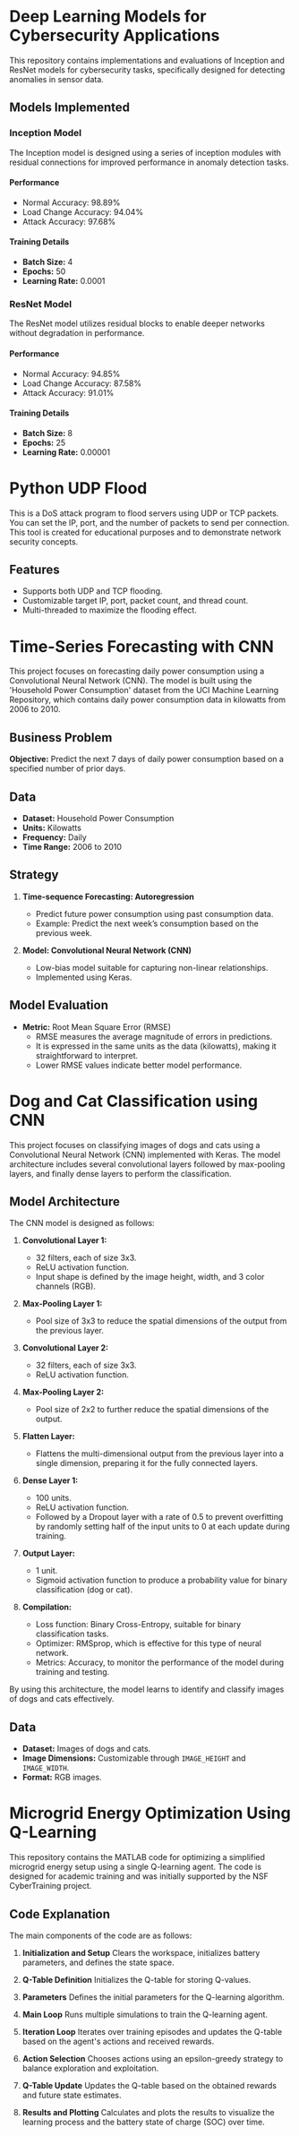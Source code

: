 # Deep Learning Models for Cybersecurity Applications

This repository contains implementations and evaluations of Inception and ResNet models for cybersecurity tasks, specifically designed for detecting anomalies in sensor data.

## Models Implemented

### Inception Model

The Inception model is designed using a series of inception modules with residual connections for improved performance in anomaly detection tasks.

#### Performance

- Normal Accuracy: 98.89%
- Load Change Accuracy: 94.04%
- Attack Accuracy: 97.68%

#### Training Details

- **Batch Size:** 4
- **Epochs:** 50
- **Learning Rate:** 0.0001

### ResNet Model

The ResNet model utilizes residual blocks to enable deeper networks without degradation in performance.


#### Performance

- Normal Accuracy: 94.85%
- Load Change Accuracy: 87.58%
- Attack Accuracy: 91.01%

#### Training Details

- **Batch Size:** 8
- **Epochs:** 25
- **Learning Rate:** 0.00001

# Python UDP Flood

This is a DoS attack program to flood servers using UDP or TCP packets. You can set the IP, port, and the number of packets to send per connection. This tool is created for educational purposes and to demonstrate network security concepts.

## Features

- Supports both UDP and TCP flooding.
- Customizable target IP, port, packet count, and thread count.
- Multi-threaded to maximize the flooding effect.

# Time-Series Forecasting with CNN

This project focuses on forecasting daily power consumption using a Convolutional Neural Network (CNN). The model is built using the 'Household Power Consumption' dataset from the UCI Machine Learning Repository, which contains daily power consumption data in kilowatts from 2006 to 2010.

## Business Problem

**Objective:** Predict the next 7 days of daily power consumption based on a specified number of prior days.

## Data

- **Dataset:** Household Power Consumption
- **Units:** Kilowatts
- **Frequency:** Daily
- **Time Range:** 2006 to 2010

## Strategy

1. **Time-sequence Forecasting: Autoregression**
   - Predict future power consumption using past consumption data.
   - Example: Predict the next week’s consumption based on the previous week.

2. **Model: Convolutional Neural Network (CNN)**
   - Low-bias model suitable for capturing non-linear relationships.
   - Implemented using Keras.

## Model Evaluation

- **Metric:** Root Mean Square Error (RMSE)
  - RMSE measures the average magnitude of errors in predictions.
  - It is expressed in the same units as the data (kilowatts), making it straightforward to interpret.
  - Lower RMSE values indicate better model performance.


# Dog and Cat Classification using CNN

This project focuses on classifying images of dogs and cats using a Convolutional Neural Network (CNN) implemented with Keras. The model architecture includes several convolutional layers followed by max-pooling layers, and finally dense layers to perform the classification.

## Model Architecture

The CNN model is designed as follows:

1. **Convolutional Layer 1:**
   - 32 filters, each of size 3x3.
   - ReLU activation function.
   - Input shape is defined by the image height, width, and 3 color channels (RGB).

2. **Max-Pooling Layer 1:**
   - Pool size of 3x3 to reduce the spatial dimensions of the output from the previous layer.

3. **Convolutional Layer 2:**
   - 32 filters, each of size 3x3.
   - ReLU activation function.

4. **Max-Pooling Layer 2:**
   - Pool size of 2x2 to further reduce the spatial dimensions of the output.

5. **Flatten Layer:**
   - Flattens the multi-dimensional output from the previous layer into a single dimension, preparing it for the fully connected layers.

6. **Dense Layer 1:**
   - 100 units.
   - ReLU activation function.
   - Followed by a Dropout layer with a rate of 0.5 to prevent overfitting by randomly setting half of the input units to 0 at each update during training.

7. **Output Layer:**
   - 1 unit.
   - Sigmoid activation function to produce a probability value for binary classification (dog or cat).

8. **Compilation:**
   - Loss function: Binary Cross-Entropy, suitable for binary classification tasks.
   - Optimizer: RMSprop, which is effective for this type of neural network.
   - Metrics: Accuracy, to monitor the performance of the model during training and testing.

By using this architecture, the model learns to identify and classify images of dogs and cats effectively.

## Data

- **Dataset:** Images of dogs and cats.
- **Image Dimensions:** Customizable through `IMAGE_HEIGHT` and `IMAGE_WIDTH`.
- **Format:** RGB images.

# Microgrid Energy Optimization Using Q-Learning
This repository contains the MATLAB code for optimizing a simplified microgrid energy setup using a single Q-learning agent. The code is designed for academic training and was initially supported by the NSF CyberTraining project.

## Code Explanation
The main components of the code are as follows:

1. **Initialization and Setup**
Clears the workspace, initializes battery parameters, and defines the state space.

2. **Q-Table Definition**
Initializes the Q-table for storing Q-values.

3. **Parameters**
Defines the initial parameters for the Q-learning algorithm.

4. **Main Loop**
Runs multiple simulations to train the Q-learning agent.

5. **Iteration Loop**
Iterates over training episodes and updates the Q-table based on the agent's actions and received rewards.

6. **Action Selection**
Chooses actions using an epsilon-greedy strategy to balance exploration and exploitation.

7. **Q-Table Update**
Updates the Q-table based on the obtained rewards and future state estimates.

8. **Results and Plotting**
Calculates and plots the results to visualize the learning process and the battery state of charge (SOC) over time.


